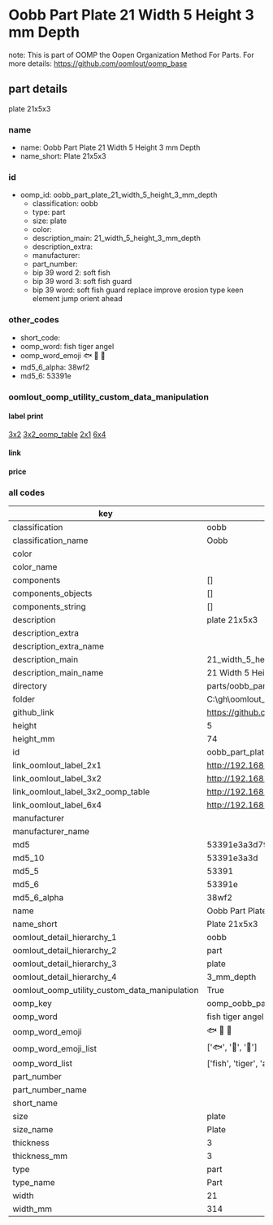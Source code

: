 # Oobb Part Plate 21 Width 5 Height 3 mm Depth  

note: This is part of OOMP the Oopen Organization Method For Parts. For more details: https://github.com/oomlout/oomp_base

##  part details
  



plate 21x5x3



### name
* name: Oobb Part Plate 21 Width 5 Height 3 mm Depth
* name_short: Plate 21x5x3 
### id
* oomp_id: oobb_part_plate_21_width_5_height_3_mm_depth
  * classification: oobb
  * type: part
  * size: plate
  * color: 
  * description_main: 21_width_5_height_3_mm_depth
  * description_extra: 
  * manufacturer: 
  * part_number: 
  * bip 39 word 2: soft fish
  * bip 39 word 3: soft fish guard
  * bip 39 word: soft fish guard replace improve erosion type keen element jump orient ahead

### other_codes
* short_code: 
* oomp_word: fish tiger angel
* oomp_word_emoji :fish: :tiger: :angel:
* md5_6_alpha: 38wf2
* md5_6: 53391e






### oomlout_oomp_utility_custom_data_manipulation
#### label print
[3x2](http://192.168.1.245:1112/?label=oomp%2038wf2)
[3x2_oomp_table](http://192.168.1.108:1112/?label=oomp%2038wf2)
[2x1](http://192.168.1.242:1112/?label=oomp%2038wf2)
[6x4](http://192.168.1.55:1112/?label=oomp%2038wf2)    

#### link

                              

#### price







### all codes 
| key | value |  
| --- | --- |  
| classification | oobb |  
| classification_name | Oobb |  
| color |  |  
| color_name |  |  
| components | [] |  
| components_objects | [] |  
| components_string | [] |  
| description | plate 21x5x3 |  
| description_extra |  |  
| description_extra_name |  |  
| description_main | 21_width_5_height_3_mm_depth |  
| description_main_name | 21 Width 5 Height 3 mm Depth |  
| directory | parts/oobb_part_plate_21_width_5_height_3_mm_depth |  
| folder | C:\gh\oomlout_oobb_version_4_generated_parts\things\oobb_part_plate_21_width_5_height_3_mm_depth |  
| github_link | https://github.com/oomlout/oomlout_oomp_part_src/tree/main/parts/oobb_part_plate_21_width_5_height_3_mm_depth |  
| height | 5 |  
| height_mm | 74 |  
| id | oobb_part_plate_21_width_5_height_3_mm_depth |  
| link_oomlout_label_2x1 | http://192.168.1.242:1112/?label=oomp%2038wf2 |  
| link_oomlout_label_3x2 | http://192.168.1.245:1112/?label=oomp%2038wf2 |  
| link_oomlout_label_3x2_oomp_table | http://192.168.1.108:1112/?label=oomp%2038wf2 |  
| link_oomlout_label_6x4 | http://192.168.1.55:1112/?label=oomp%2038wf2 |  
| manufacturer |  |  
| manufacturer_name |  |  
| md5 | 53391e3a3d79bd7932b90b6cce95ee72 |  
| md5_10 | 53391e3a3d |  
| md5_5 | 53391 |  
| md5_6 | 53391e |  
| md5_6_alpha | 38wf2 |  
| name | Oobb Part Plate 21 Width 5 Height 3 mm Depth |  
| name_short | Plate 21x5x3  |  
| oomlout_detail_hierarchy_1 | oobb |  
| oomlout_detail_hierarchy_2 | part |  
| oomlout_detail_hierarchy_3 | plate |  
| oomlout_detail_hierarchy_4 | 3_mm_depth |  
| oomlout_oomp_utility_custom_data_manipulation | True |  
| oomp_key | oomp_oobb_part_plate_21_width_5_height_3_mm_depth |  
| oomp_word | fish tiger angel |  
| oomp_word_emoji | :fish: :tiger: :angel: |  
| oomp_word_emoji_list | [':fish:', ':tiger:', ':angel:'] |  
| oomp_word_list | ['fish', 'tiger', 'angel'] |  
| part_number |  |  
| part_number_name |  |  
| short_name |  |  
| size | plate |  
| size_name | Plate |  
| thickness | 3 |  
| thickness_mm | 3 |  
| type | part |  
| type_name | Part |  
| width | 21 |  
| width_mm | 314 |  
